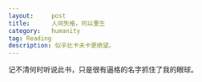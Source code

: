 ```yaml
---
layout:     post
title:      人间失格，何以重生
category: 	humanity
tag: Reading
description: 似乎比卡夫卡更绝望。
---
```


记不清何时听说此书，只是很有逼格的名字抓住了我的眼球。